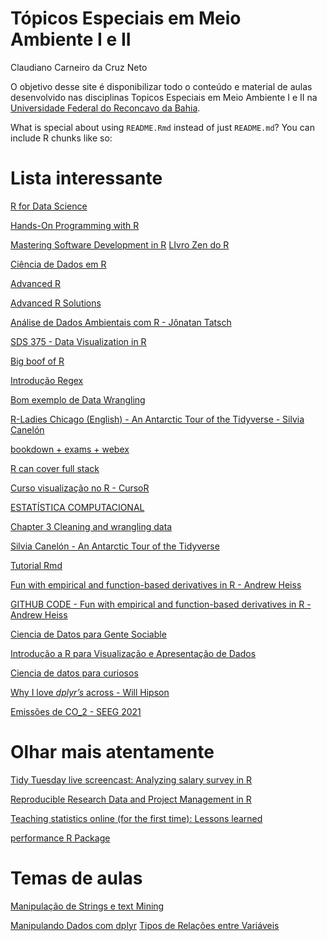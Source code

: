 Tópicos Especiais em Meio Ambiente I e II
================
Claudiano Carneiro da Cruz Neto

<!-- README.md is generated from README.Rmd. Please edit that file -->
<!-- badges: start -->
<!-- badges: end -->

O objetivo desse site é disponibilizar todo o conteúdo e material de
aulas desenvolvido nas disciplinas Topicos Especiais em Meio Ambiente I
e II na [Universidade Federal do Reconcavo da
Bahia](https://ufrb.edu.br/portal/).

What is special about using `README.Rmd` instead of just `README.md`?
You can include R chunks like so:

# Lista interessante

[R for Data Science](https://r4ds.had.co.nz/index.html)

[Hands-On Programming with R](https://rstudio-education.github.io/hopr/)

[Mastering Software Development in
R](https://bookdown.org/rdpeng/RProgDA/) [LIvro Zen do
R](https://curso-r.github.io/zen-do-r/index.html)

[Ciência de Dados em R](https://livro.curso-r.com/)

[Advanced R](https://adv-r.hadley.nz/index.html)

[Advanced R Solutions](https://advanced-r-solutions.rbind.io/index.html)

[Análise de Dados Ambientais com R - Jônatan
Tatsch](https://lhmet.github.io/adar-ebook/)

[SDS 375 - Data Visualization in R](https://wilkelab.org/SDS375/)

[Big boof of R](https://www.bigbookofr.com/index.html)

[Introdução
Regex](https://direito.consudata.com.br/shiny/stringr/?fbclid=IwAR14SV_tt-TUO4RQ-chpcvy82NeoeVkPJb7hR95orfJhhKpHxDbx3iTGfJ4#section-identifica%C3%A7%C3%A3o-de-padr%C3%B5es)

[Bom exemplo de Data
Wrangling](https://03-wrangling-tutorial.netlify.app/)

[R-Ladies Chicago (English) - An Antarctic Tour of the Tidyverse -
Silvia Canelón](https://www.youtube.com/watch?v=m_ZoMmAIx-o)

[bookdown + exams +
webex](https://www.msperlin.com/blog/post/2021-03-18-bookdown_and_exams/?fbclid=IwAR2jsA9mtXYTkr_SK9eYWWN1dDQLYKhmL2be8eJNkHmqe5Izb5E6ElYyF60)

[R can cover full
stack](https://bluemind1988.medium.com/explore-r-libraries-for-end-to-end-data-science-projects-b4d0af3a9f5c)

[Curso visualização no R -
CursoR](https://github.com/curso-r/202103-visualizacao)

[ESTATÍSTICA
COMPUTACIONAL](https://prdm0.github.io/aulas_computacional/index.html)

[Chapter 3 Cleaning and wrangling
data](https://ubc-dsci.github.io/introduction-to-datascience/wrangling.html)

[Silvia Canelón - An Antarctic Tour of the
Tidyverse](https://silvia.rbind.io/talk/2020-08-31-tour-of-the-tidyverse/)

[Tutorial
Rmd](https://github.com/spcanelon/tour-of-the-tidyverse/blob/master/tutorial/tour-of-the-tidyverse.Rmd)

[Fun with empirical and function-based derivatives in R - Andrew
Heiss](https://www.andrewheiss.com/blog/2018/02/15/derivatives-r-fun/)

[GITHUB CODE - Fun with empirical and function-based derivatives in R -
Andrew Heiss](https://github.com/andrewheiss/derivatives-r-fun)

[Ciencia de Datos para Gente
Sociable](https://bitsandbricks.github.io/ciencia_de_datos_gente_sociable/una-presentaci%C3%B3n-a-toda-marcha-de-r.html)

[Introdução a R para Visualização e Apresentação de
Dados](http://sillasgonzaga.com/material/curso_visualizacao/)

[Ciencia de datos para
curiosos](https://martinmontane.github.io/CienciaDeDatosBook/)

[Why I love *dplyr’s* across - Will
Hipson](ttps://willhipson.netlify.app/post/dplyr_across/dplyr_across/)

[Emissões de CO\_2 - SEEG
2021](https://github.com/basedosdados/analises/blob/main/redes_sociais/br_seeg_emissoes_20210423.R)

# Olhar mais atentamente

[Tidy Tuesday live screencast: Analyzing salary survey in
R](https://youtu.be/2HpRXIpU4jI)

[Reproducible Research Data and Project Management in
R](https://annakrystalli.me/rrresearchACCE20/)

[Teaching statistics online (for the first time): Lessons
learned](http://www.russpoldrack.org/2021/04/teaching-statistics-online-for-first.html)

[performance R Package](https://easystats.github.io/performance/)

# Temas de aulas

[Manipulação de Strings e text
Mining](https://gomesfellipe.github.io/post/2017-12-17-string/string/)

[Manipulando Dados com
dplyr](https://gomesfellipe.github.io/post/2017-12-07-manipulando-dados-com-dplyr/manipulando-dados-com-dplyr/)
[Tipos de Relações entre
Variáveis](https://gomesfellipe.github.io/post/2017-12-02-tipos-de-relacoes-entre-variaveis/)
